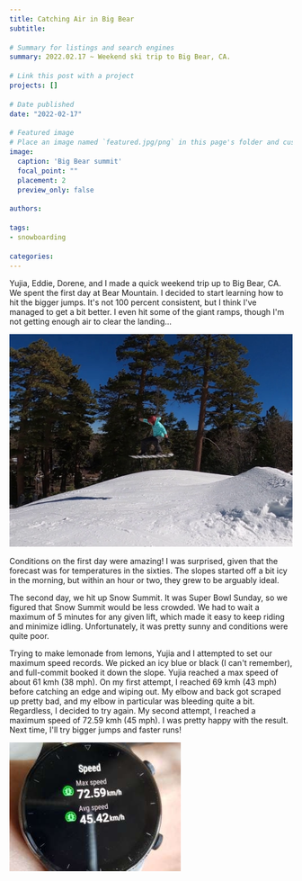 ```yaml
---
title: Catching Air in Big Bear
subtitle: 

# Summary for listings and search engines
summary: 2022.02.17 ~ Weekend ski trip to Big Bear, CA.

# Link this post with a project
projects: []

# Date published
date: "2022-02-17"

# Featured image
# Place an image named `featured.jpg/png` in this page's folder and customize its options here.
image:
  caption: 'Big Bear summit'
  focal_point: ""
  placement: 2
  preview_only: false

authors:

tags:
- snowboarding

categories:
---
```



Yujia, Eddie, Dorene, and I made a quick weekend trip up to Big Bear, CA. We spent the first day at Bear Mountain. I decided to start learning how to hit the bigger jumps. It's not 100 percent consistent, but I think I've managed to get a bit better. I even hit some of the giant ramps, though I'm not getting enough air to clear the landing...

![screen reader text](air43.png "I wiped out right after this")

Conditions on the first day were amazing! I was surprised, given that the forecast was for temperatures in the sixties. The slopes started off a bit icy in the morning, but within an hour or two, they grew to be arguably ideal.

The second day, we hit up Snow Summit. It was Super Bowl Sunday, so we figured that Snow Summit would be less crowded. We had to wait a maximum of 5 minutes for any given lift, which made it easy to keep riding and minimize idling. Unfortunately, it was pretty sunny and conditions were quite poor. 

Trying to make lemonade from lemons, Yujia and I attempted to set our maximum speed records. We picked an icy blue or black (I can't remember), and full-commit booked it down the slope. Yujia reached a max speed of about 61 kmh (38 mph). On my first attempt, I reached 69 kmh (43 mph) before catching an edge and wiping out. My elbow and back got scraped up pretty bad, and my elbow in particular was bleeding quite a bit. Regardless, I decided to try again. My second attempt, I reached a maximum speed of 72.59 kmh (45 mph). I was pretty happy with the result. Next time, I'll try bigger jumps and faster runs!

![screen reader text](speed.jpg "Max speed of 45 mph")